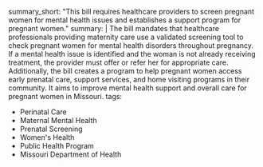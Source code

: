 summary_short: "This bill requires healthcare providers to screen pregnant women for mental health issues and establishes a support program for pregnant women."
summary: |
  The bill mandates that healthcare professionals providing maternity care use a validated screening tool to check pregnant women for mental health disorders throughout pregnancy. If a mental health issue is identified and the woman is not already receiving treatment, the provider must offer or refer her for appropriate care. Additionally, the bill creates a program to help pregnant women access early prenatal care, support services, and home visiting programs in their community. It aims to improve mental health support and overall care for pregnant women in Missouri.
tags:
  - Perinatal Care
  - Maternal Mental Health
  - Prenatal Screening
  - Women's Health
  - Public Health Program
  - Missouri Department of Health
